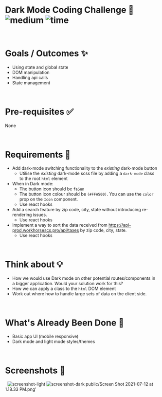 # Dark Mode Coding Challenge 🌙 &nbsp; ![medium](https://img.shields.io/badge/-Medium-yellow) ![time](https://img.shields.io/badge/%E2%8F%B0-30m-blue) 

&nbsp;
# Goals / Outcomes ✨
- Using state and global state
- DOM manipulation
- Handling api calls
- State management


&nbsp;
# Pre-requisites ✅
None

&nbsp;
# Requirements 📖
- Add dark-mode switching functionality to the *existing* dark-mode button
  - Utilise the *existing* dark-mode scss file by adding a `dark-mode` class to the root `html` element
- When in Dark mode:
  - The button icon should be `faSun`
  - The button icon colour should be `(#FFA500)`. You can use the `color` prop on the `Icon` component.
  - Use react hooks 
- Add a search feature by zip code, city, state without introducing re-rendering issues.
  - Use react hooks 
- Implement a way to sort the data received from https://api-prod.workhorsescs.pro/api/taxes by zip code, city, state.
  - Use react hooks 

&nbsp;
# Think about 💡
- How we would use Dark mode on other potential routes/components in a bigger application. Would your solution work for this?
- How we can apply a class to the `html` DOM element
- Work out where how to handle large sets of data on the client side.


&nbsp;
# What's Already Been Done 🏁
- Basic app UI (mobile responsive)
- Dark mode and light mode styles/themes

&nbsp;
# Screenshots 🌄
&nbsp;
![screenshot-light](https://puu.sh/Fq13d/04a9e5ad48.png)
![screenshot-dark](https://puu.sh/Fq132/caa2fa0c6d.png)
public/Screen Shot 2021-07-12 at 1.18.33 PM.png'

